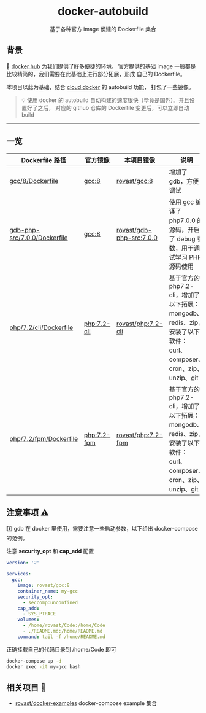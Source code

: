 <h1 align="center"> docker-autobuild </h1>

<p align="center">基于各种官方 image 侯建的 Dockerfile 集合</p>

## 背景

:baby: [docker hub](https://hub.docker.com/) 为我们提供了好多便捷的环境。
官方提供的基础 image 一般都是比较精简的，我们需要在此基础上进行部分拓展，形成
自己的 Dockerfile。

本项目以此为基础，结合 [cloud docker](https://cloud.docker.com) 的 autobuild 功能，
打包了一些镜像。

> :bulb: 使用 docker 的 autobuild 自动构建的速度很快（毕竟是国外）。并且设置好了之后，
> 对应的 github 仓库的 Dockerfile 变更后，可以立即自动 build

---

## 一览

| Dockerfile 路径                                              | 官方镜像                                      | 本项目镜像                                                               | 说明      |
| ----------                                                   | -------------------------------------        | -------------------------------------                                   | ------------------------------------- |
| [gcc/8/Dockerfile](gcc/8/Dockerfile)                         | [gcc:8](https://hub.docker.com/_/gcc)        | [rovast/gcc:8](https://hub.docker.com/r/rovast/gcc)                     | 增加了 gdb，方便调试 |
| [gdb-php-src/7.0.0/Dockerfile](gdb-php-src/7.0.0/Dockerfile) | [gcc:8](https://hub.docker.com/_/gcc)        | [rovast/gdb-php-src:7.0.0](https://hub.docker.com/r/rovast/gdb-php-src) | 使用 gcc 编译了 php7.0.0 的源码，开启了 debug 参数，用于调试学习 PHP 源码使用|
| [php/7.2/cli/Dockerfile](php/7.2/cli/Dockerfile)             | [php:7.2-cli](https://hub.docker.com/_/php)  | [rovast/php:7.2-cli](https://hub.docker.com/r/rovast/php)               | 基于官方的 php7.2-cli，增加了以下拓展：mongodb、redis、zip，安装了以下软件：curl、composer、cron、zip、unzip、git|
| [php/7.2/fpm/Dockerfile](php/7.2/fpm/Dockerfile)             | [php:7.2-fpm](https://hub.docker.com/_/php)  | [rovast/php:7.2-fpm](https://hub.docker.com/r/rovast/php)               | 基于官方的 php7.2-cli，增加了以下拓展：mongodb、redis、zip，安装了以下软件：curl、composer、cron、zip、unzip、git|

## 注意事项 :warning:

:one: gdb 在 docker 里使用，需要注意一些启动参数，以下给出 docker-compose 的范例。

注意 **security_opt** 和 **cap_add** 配置

```yaml
version: '2'

services:
  gcc:
    image: rovast/gcc:8
    container_name: my-gcc
    security_opt:
      - seccomp:unconfined
    cap_add:
      - SYS_PTRACE
    volumes:
      - /home/rovast/Code:/home/Code
      - ./README.md:/home/README.md
    command: tail -f /home/README.md
```

正确挂载自己的代码目录到 /home/Code 即可

```bash
docker-compose up -d
docker exec -it my-gcc bash
```

## 相关项目 :link:

- [rovast/docker-examples](https://github.com/rovast/docker-examples) docker-compose example 集合
